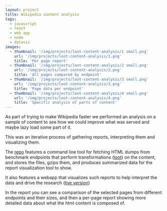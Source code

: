 ```yaml
---
layout: project
title: Wikipedia content analysis
tags:
  - javascript
  - react
  - web app
  - node
  - dataviz
images:
  - thumbnail: '/img/projects/loot-content-analysis/1 small.png'
    url: '/img/projects/loot-content-analysis/1.png'
    title: 'Per page report'
  - thumbnail: '/img/projects/loot-content-analysis/2 small.png'
    url: '/img/projects/loot-content-analysis/2.png'
    title: 'All pages compared by endpoint'
  - thumbnail: '/img/projects/loot-content-analysis/3 small.png'
    url: '/img/projects/loot-content-analysis/3.png'
    title: 'Page data per endpoint'
  - thumbnail: '/img/projects/loot-content-analysis/4 small.png'
    url: '/img/projects/loot-content-analysis/4.png'
    title: 'Specific analysis of parts of content'
---
```


As part of trying to make Wikipedia faster we performed an analysis on a sample
of content to see how we could improve what was served and maybe lazy load some
part of it.

This was an iterative process of gathering reports, interpreting them and
visualizing them.

The [repo][] features a command line tool for fetching HTML dumps from
benchmark endpoints that perform transformations ([loot][]) on the content, and
stores the files, gzips them, and produces summarized data for the report
visualization tool to show.

It also features a webapp that visualizes such reports to help interpret the
data and drive the research ([live version][live])

In the report you can see a comparison of the selected pages from different
endpoints and their sizes, and then a per-page report showing more detailed
data about what the html content is composed of.

[repo]: https://github.com/joakin/loot-content-analysis
[live]: http://chimeces.com/loot-content-analysis/
[loot]: https://github.com/joakin/loot
